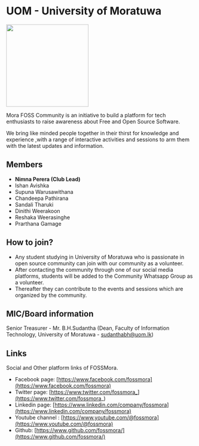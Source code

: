 # UOM - University of Moratuwa

<img src="https://github.com/fosslk/OpenDesign/blob/master/campus-clubs/UoM/logo/2020/FOSS_Logo.png?raw=true#cc_logo" width="220" />

Mora FOSS Community is an initiative to build a platform for tech enthusiasts to raise awareness about Free and Open Source Software.

We bring like minded people together in their thirst for knowledge and experience ,with a range of interactive activities and sessions to arm them with the latest updates and information.

## Members

* **Nimna Perera (Club Lead)**
* Ishan Avishka
* Supuna Warusawithana
* Chandeepa Pathirana
* Sandali Tharuki
* Dinithi Weerakoon
* Reshaka Weerasinghe
* Prarthana Gamage

## How to join?

* Any student studying in University of Moratuwa who is passionate in open source community can join with our community as a volunteer.
* After contacting the community through one of our social media platforms, students will be added to the Community Whatsapp Group as a volunteer.
* Thereafter they can contribute to the events and sessions which are organized by the community.

## MIC/Board information

Senior Treasurer - Mr. B.H.Sudantha (Dean, Faculty of Information Technology, University of Moratuwa - sudanthabh@uom.lk)

## Links

Social and Other platform links of FOSSMora.

 - Facebook page: [https://www.facebook.com/fossmora](https://www.facebook.com/fossmora)
 - Twitter page: [https://www.twitter.com/fossmora_](https://www.twitter.com/fossmora_)
 - Linkedin page: [https://www.linkedin.com/company/fossmora](https://www.linkedin.com/company/fossmora)
 - Youtube channel : [https://www.youtube.com/@fossmora](https://www.youtube.com/@fossmora)
 - Github: [https://www.github.com/fossmora/](https://www.github.com/fossmora/)
